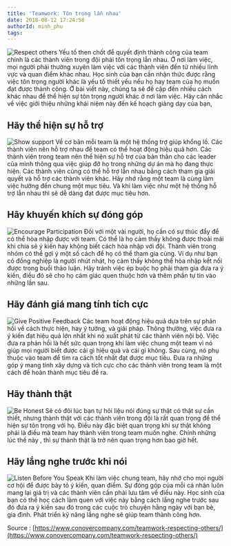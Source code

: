 ```yaml
---
title: 'Teamwork: Tôn trọng lẫn nhau'
date: 2018-08-12 17:24:58
authorId: minh_phu
tags:
---
```


![Respect others](https://res.cloudinary.com/djeghcumw/image/upload/v1533971468/blog/iStock-621827458-1600x1068.jpg)
Yếu tố then chốt để quyết định thành công của team chính là các thành viên trong đội phải tôn trọng lẫn nhau. Ở nơi làm việc, mọi người phải thường xuyên làm việc với các thành viên đến từ nhiều lĩnh vực và quan điểm khác nhau. Học sinh của bạn cần nhận thức được rằng việc tôn trọng người khác là yếu tố thiết yếu nếu họ hay team của họ muốn đạt được thành công. Ở bài viết này, chúng ta sẽ đề cập đến nhiều cách khác nhau để thể hiện sự tôn trọng người khác ở nơi làm việc. Hãy cân nhắc về việc giới thiệu những khái niệm này đến kế hoạch giảng dạy của bạn,
<!-- more -->

## Hãy thể hiện sự hỗ trợ

![Show support](https://res.cloudinary.com/djeghcumw/image/upload/v1533971468/blog/iStock-668221302-1600x956.jpg)
Về cơ bản mỗi team là một hệ thống trợ giúp khổng lồ. Các thành viên nên hỗ trợ nhau để team có thể hoạt động hiệu quả hơn. Các thành viên trong team nên thể hiện sự hỗ trợ của bản thân cho các leader của mình thông qua việc giúp đỡ họ trong những dự án mà họ đang thực hiện. Các thành viên cũng có thể hỗ trợ lẫn nhau bằng cách tham gia giải quyết và hỗ trợ các thành viên khác. Hãy nhớ rằng một team là cùng làm việc hướng đến chung một mục tiêu. Và khi  làm việc như một hệ thống hỗ trợ lẫn nhau thì sẽ dễ dàng đạt được mục tiêu hơn.

## Hãy khuyến khích sự đóng góp

![Encourage Participation](https://res.cloudinary.com/djeghcumw/image/upload/v1533971472/blog/iStock-479610883-1600x1067.jpg)
Đối với một vài người, họ cần có sự thúc đẩy để có thể hòa nhập được với team. Có thể là họ cảm thấy không được thoải mái khi chia sẻ ý kiến hay không biết cách hòa nhập với đội. Thành viên trong nhóm có thể gợi ý một số cách để họ có thể tham gia cùng. Ví dụ như bạn có đồng nghiệp là người nhút nhát, họ cảm thấy không thể hòa nhập kết nối được trong buổi thảo luận. Hãy tránh việc ép buộc họ phải tham gia đưa ra ý kiến, điều đó sẽ cho họ cảm giác quen thuộc hơn và thêm phần tự tin vào những lần sau.

## Hãy đánh giá mang tính tích cực
![Give Positive Feedback](https://res.cloudinary.com/djeghcumw/image/upload/v1533971473/blog/iStock-522633318-1600x1068.jpg)
Các team hoạt động hiệu quả dựa trên sự phản hồi về cách thực hiện, hay ý tưởng, và giải pháp. Thông thường, việc đưa ra ý kiến đạt hiệu quả lớn nhất khi nó xuất phát từ các thành viên nội bộ. Việc đưa ra phản hồi là hết sức quan trọng khi làm việc chung một team vì nó giúp mọi người biết được cái gì hiệu quả và cái gì không. Sau cùng, nó phụ thuộc vào team để tìm ra cách tốt nhất đạt được mục tiêu. Đưa ra những góp ý mang tính xây dựng và tích cực cho các thành viên trong team là một cách để hoàn thành mục tiêu đề ra.

## Hãy thành thật
![Be Honest](https://res.cloudinary.com/djeghcumw/image/upload/v1533971468/blog/iStock-692131776-1600x1029.jpg)
Sẽ có đôi lúc bạn tự hỏi liệu nói đúng sự thật có thật sự cần thiết, nhưng thành thật với các thành viên trong đội là rất quan trọng để thể hiện sự tôn trọng với họ. Điều này đặc biệt quan trọng khi sự thật không phải là điều mà team hay thành viên trong team muốn nghe. Chính những lúc thế này , thì sự thành thật là trở nên quan trọng hơn bao giờ hết.

## Hãy lắng nghe trước khi nói
![Listen Before You Speak](https://res.cloudinary.com/djeghcumw/image/upload/v1533971469/blog/iStock-479115606-1600x1067.jpg)
Khi làm việc chung team, hãy nhớ cho mọi người cơ hội để được bày tỏ ý kiến, quan điểm. Sự đóng góp của mỗi cá nhân luôn mang lại giá trị và các thành viên cần phải lưu tâm về điều này. Học sinh của bạn có thể học cách làm quen với việc này bằng cách lắng nghe trước sau đó đưa ra ý kiến sau đó trong các cuộc trò chuyện hằng ngày với bạn bè, gia đình. Phát triển kỹ năng lắng nghe sẽ giúp team thành công hơn.

Source : [https://www.conovercompany.com/teamwork-respecting-others/](https://www.conovercompany.com/teamwork-respecting-others/)
